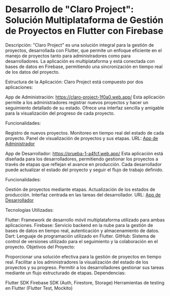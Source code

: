 # Desarrollo de "Claro Project": Solución Multiplataforma de Gestión de Proyectos en Flutter con Firebase

Descripción:
"Claro Project" es una solución integral para la gestión de proyectos, desarrollada con Flutter, que permite un enfoque eficiente en el manejo de proyectos tanto para administradores como para desarrolladores. La aplicación es multiplataforma y está conectada con bases de datos en Firebase, permitiendo una sincronización en tiempo real de los datos del proyecto.

Estructura de la Aplicación:
Claro Project está compuesto por dos aplicaciones:

App de Administración: https://claro-project-1f0a0.web.app/
Esta aplicación permite a los administradores registrar nuevos proyectos y hacer un seguimiento detallado de su estado. Ofrece una interfaz sencilla y amigable para la visualización del progreso de cada proyecto.

Funcionalidades:

Registro de nuevos proyectos.
Monitoreo en tiempo real del estado de cada proyecto.
Panel de visualización de proyectos y sus etapas.
URL: [App de Administrador](https://claro-project-1f0a0.web.app/)

App de Desarrollador: https://prueba-1-a4fcf.web.app/
Esta aplicación está diseñada para los desarrolladores, permitiendo gestionar los proyectos a través de etapas que reflejan el avance en producción. Cada desarrollador puede actualizar el estado del proyecto y seguir el flujo de trabajo definido.

Funcionalidades:

Gestión de proyectos mediante etapas.
Actualización de los estados de producción.
Interfaz centrada en las tareas del desarrollador.
URL: [App de Desarrollador](https://prueba-1-a4fcf.web.app/)

Tecnologías Utilizadas:

Flutter: Framework de desarrollo móvil multiplataforma utilizado para ambas aplicaciones.
Firebase: Servicio backend en la nube para la gestión de bases de datos en tiempo real, autenticación y almacenamiento de datos.
Dart: Lenguaje de programación utilizado en Flutter.
GitHub: Sistema de control de versiones utilizado para el seguimiento y la colaboración en el proyecto.
Objetivos del Proyecto:

Proporcionar una solución efectiva para la gestión de proyectos en tiempo real.
Facilitar a los administradores la visualización del estado de los proyectos y su progreso.
Permitir a los desarrolladores gestionar sus tareas mediante un flujo estructurado de etapas.
Dependencias:

Flutter SDK
Firebase SDK (Auth, Firestore, Storage)
Herramientas de testing en Flutter (Flutter Test, Mockito)
